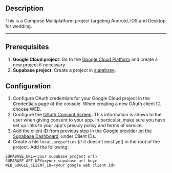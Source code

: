 ## Description

This is a Compose Multiplatform project targeting Android, iOS and Desktop for wedding.

---

## Prerequisites
1) **Google Cloud project**: Go to the [Google Cloud Platform](https://console.cloud.google.com/home/dashboard) and create a new project if necessary.
2) **Supabase project**: Create a project in [supabase](https://supabase.com/).

## Configuration
1) Configure OAuth credentials for your Google Cloud project in the Credentials page of the console. When creating a new OAuth client ID, choose WEB. 
2) Configure the [OAuth Consent Screen](https://console.cloud.google.com/apis/credentials/consent). This information is shown to the user when giving consent to your app. In particular, make sure you have set up links to your app's privacy policy and terms of service.
3) Add the client ID from previous step in the [Google provider on the Supabase Dashboard](https://supabase.com/dashboard/project/_/auth/providers), under Client IDs.
4) Create a file `local.properties` (if it doesn't exist yet) in the root of the project. Add the following:
```
SUPABASE_URL=<your supabase project url>
SUPABASE_API_KEY=<your supabase url key>
WEB_GOOGLE_CLIENT_ID=<your google web client id>
```
